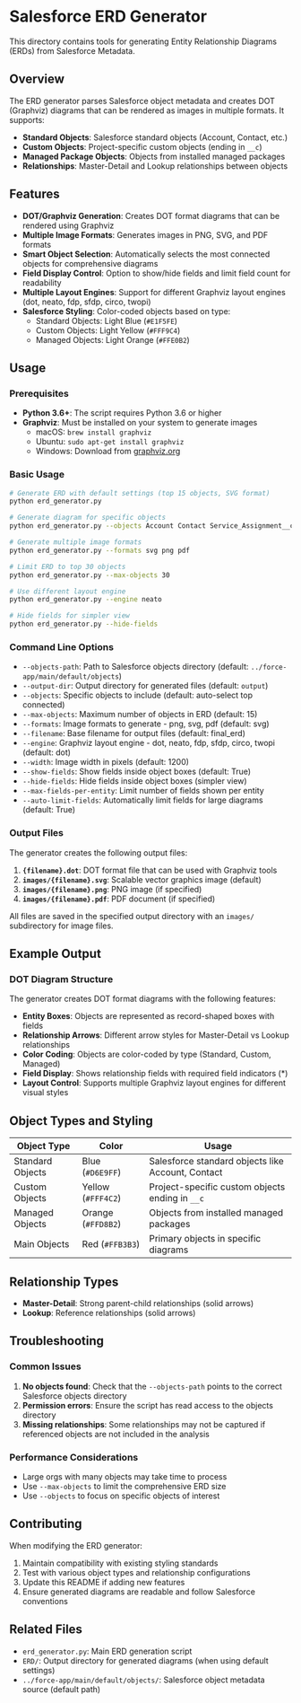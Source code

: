 # Salesforce ERD Generator

This directory contains tools for generating Entity Relationship Diagrams (ERDs) from Salesforce Metadata.

## Overview

The ERD generator parses Salesforce object metadata and creates DOT (Graphviz) diagrams that can be rendered as images in multiple formats. It supports:

- **Standard Objects**: Salesforce standard objects (Account, Contact, etc.)
- **Custom Objects**: Project-specific custom objects (ending in `__c`)
- **Managed Package Objects**: Objects from installed managed packages
- **Relationships**: Master-Detail and Lookup relationships between objects

## Features

- **DOT/Graphviz Generation**: Creates DOT format diagrams that can be rendered using Graphviz
- **Multiple Image Formats**: Generates images in PNG, SVG, and PDF formats
- **Smart Object Selection**: Automatically selects the most connected objects for comprehensive diagrams
- **Field Display Control**: Option to show/hide fields and limit field count for readability
- **Multiple Layout Engines**: Support for different Graphviz layout engines (dot, neato, fdp, sfdp, circo, twopi)
- **Salesforce Styling**: Color-coded objects based on type:
  - Standard Objects: Light Blue (`#E1F5FE`)
  - Custom Objects: Light Yellow (`#FFF9C4`)
  - Managed Objects: Light Orange (`#FFE0B2`)

## Usage

### Prerequisites

- **Python 3.6+**: The script requires Python 3.6 or higher
- **Graphviz**: Must be installed on your system to generate images
  - macOS: `brew install graphviz`
  - Ubuntu: `sudo apt-get install graphviz`
  - Windows: Download from [graphviz.org](https://graphviz.org/download/)

### Basic Usage

```bash
# Generate ERD with default settings (top 15 objects, SVG format)
python erd_generator.py

# Generate diagram for specific objects
python erd_generator.py --objects Account Contact Service_Assignment__c

# Generate multiple image formats
python erd_generator.py --formats svg png pdf

# Limit ERD to top 30 objects
python erd_generator.py --max-objects 30

# Use different layout engine
python erd_generator.py --engine neato

# Hide fields for simpler view
python erd_generator.py --hide-fields
```

### Command Line Options

- `--objects-path`: Path to Salesforce objects directory (default: `../force-app/main/default/objects`)
- `--output-dir`: Output directory for generated files (default: `output`)
- `--objects`: Specific objects to include (default: auto-select top connected)
- `--max-objects`: Maximum number of objects in ERD (default: 15)
- `--formats`: Image formats to generate - png, svg, pdf (default: svg)
- `--filename`: Base filename for output files (default: final_erd)
- `--engine`: Graphviz layout engine - dot, neato, fdp, sfdp, circo, twopi (default: dot)
- `--width`: Image width in pixels (default: 1200)
- `--show-fields`: Show fields inside object boxes (default: True)
- `--hide-fields`: Hide fields inside object boxes (simpler view)
- `--max-fields-per-entity`: Limit number of fields shown per entity
- `--auto-limit-fields`: Automatically limit fields for large diagrams (default: True)

### Output Files

The generator creates the following output files:

1. **`{filename}.dot`**: DOT format file that can be used with Graphviz tools
2. **`images/{filename}.svg`**: Scalable vector graphics image (default)
3. **`images/{filename}.png`**: PNG image (if specified)
4. **`images/{filename}.pdf`**: PDF document (if specified)

All files are saved in the specified output directory with an `images/` subdirectory for image files.

## Example Output

### DOT Diagram Structure

The generator creates DOT format diagrams with the following features:

- **Entity Boxes**: Objects are represented as record-shaped boxes with fields
- **Relationship Arrows**: Different arrow styles for Master-Detail vs Lookup relationships
- **Color Coding**: Objects are color-coded by type (Standard, Custom, Managed)
- **Field Display**: Shows relationship fields with required field indicators (*)
- **Layout Control**: Supports multiple Graphviz layout engines for different visual styles

## Object Types and Styling

| Object Type | Color | Usage |
|-------------|-------|-------|
| Standard Objects | Blue (`#D6E9FF`) | Salesforce standard objects like Account, Contact |
| Custom Objects | Yellow (`#FFF4C2`) | Project-specific custom objects ending in `__c` |
| Managed Objects | Orange (`#FFD8B2`) | Objects from installed managed packages |
| Main Objects | Red (`#FFB3B3`) | Primary objects in specific diagrams |

## Relationship Types

- **Master-Detail**: Strong parent-child relationships (solid arrows)
- **Lookup**: Reference relationships (solid arrows)

## Troubleshooting

### Common Issues

1. **No objects found**: Check that the `--objects-path` points to the correct Salesforce objects directory
2. **Permission errors**: Ensure the script has read access to the objects directory
3. **Missing relationships**: Some relationships may not be captured if referenced objects are not included in the analysis

### Performance Considerations

- Large orgs with many objects may take time to process
- Use `--max-objects` to limit the comprehensive ERD size
- Use `--objects` to focus on specific objects of interest

## Contributing

When modifying the ERD generator:

1. Maintain compatibility with existing styling standards
2. Test with various object types and relationship configurations
3. Update this README if adding new features
4. Ensure generated diagrams are readable and follow Salesforce conventions

## Related Files

- `erd_generator.py`: Main ERD generation script
- `ERD/`: Output directory for generated diagrams (when using default settings)
- `../force-app/main/default/objects/`: Salesforce object metadata source (default path)
